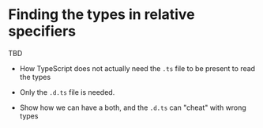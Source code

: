 # Finding the types in relative specifiers

TBD

- How TypeScript does not actually need the `.ts` file to be present to read the types

- Only the `.d.ts` file is needed.

- Show how we can have a both, and the `.d.ts` can "cheat" with wrong types
